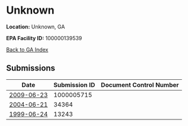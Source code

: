 # Unknown

**Location:** Unknown, GA

**EPA Facility ID:** 100000139539

[Back to GA Index](../../index.md)

## Submissions

| Date | Submission ID | Document Control Number |
|------|--------------|-------------------------|
| [2009-06-23](submissions/1000005715.md) | 1000005715 |  |
| [2004-06-21](submissions/34364.md) | 34364 |  |
| [1999-06-24](submissions/13243.md) | 13243 |  |
